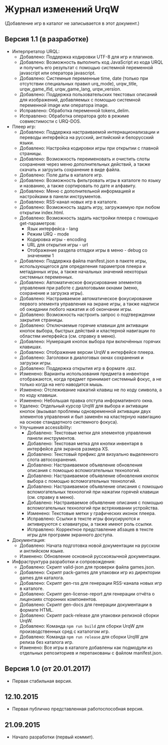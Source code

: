 # Журнал изменений UrqW

(Добавление игр в каталог не записывается в этот документ.)

## Версия 1.1 (в разработке)

* Интерпретатор URQL:
	+ Добавлено: Поддержка кодировки UTF-8 для игр и плагинов.
	+ Добавлено: Возможность выполнить код JavaScript из кода URQL и получить его результат с помощью системной переменной javascript или оператора javascript.
	+ Добавлено: Системные переменные time, date (только при отсутствии специальных правил urq_mode), urqw_title, urqw_game_ifid, urqw_game_lang, urqw_version.
	+ Добавлено: Поддержка пользовательских текстовых описаний для изображений, добавляемых с помощью системной переменной image или оператора image.
	+ Исправлено: Обработка переменной tokens_delim.
	+ Исправлено: Обработка оператора goto в режиме совместимости с URQ-DOS.
* Плеер игр:
	+ Добавлено: Поддержка настраиваемой интернационализации и переводы интерфейса на русский, английский и белорусский языки.
	+ Добавлено: Настройка кодировки игры при открытии с главной страницы.
	+ Добавлено: Возможность переименовать и очистить слоты сохранения через меню дополнительных действий, а также скачать и загрузить сохранение в виде файла.
	+ Добавлено: Поле даты в каталоге игр.
	+ Добавлено: Возможность фильтровать игры в каталоге по языку и названию, а также сортировать по дате и алфавиту.
	+ Добавлено: Меню с дополнительной информацией и настройками в панели инструментов.
	+ Добавлено: RSS-канал новых игр в каталоге.
	+ Добавлено: Возможность задать игру, загружаемую при любом открытии index.html.
	+ Добавлено: Возможность задать настройки плеера с помощью get-параметров:
		- Язык интерфейса - lang
		- Режим URQ - mode
		- Кодировка игры - encoding
		- URL для открытия игры - url
		- Отображение раздела отладки игры в меню - debug со значением 1
	+ Добавлено: Поддержка файла manifest.json в пакете игры, использующегося для определения параметров плеера и метаданных игры, а также начальных значений некоторых системных переменных.
	+ Добавлено: Автоматическое фокусирование элементов управления при работе с диалоговыми окнами (меню, сохранение и загрузка игры).
	+ Добавлено: Настраиваемое автоматическое фокусирование первого элемента управления на экране игры, а также надписи об ожидании любого нажатия и об окончании игры.
	+ Добавлено: Возможность настроить запрос о подтверждении закрытия страницы.
	+ Добавлено: Отключаемые горячие клавиши для активации кнопок выбора, быстрых действий и кластерной навигации по областям интерфейса (см. справку в меню).
	+ Добавлено: Нумерация кнопок выбора при включённых горячих клавишах.
	+ Добавлено: Отображение версии UrqW в интерфейсе плеера.
	+ Добавлено: Заголовки в диалоговых окнах сохранения и загрузки игры.
	+ Добавлено: Поддержка открытия игр в формате .qsz.
	+ Изменено: Варианты использования предмета в инвенторе отображаются, когда предмет принимает системный фокус, а не только когда на него наводится мышь.
	+ Изменено: Отслеживание нажатий клавиш не по коду символа, а по коду клавиши.
	+ Изменено: Небольшая правка отступа информативного окна.
	+ Удалено: Отдельный курсор UrqW для выбора и активации кнопок (вызывал проблемы одновременной активации двух элементов управления и был заменён на кластерную навигацию на основе стандартного системного фокуса).
	+ Улучшения accessibility:
		- Добавлено: Текстовые метки для элементов управления панели инструментов.
		- Добавлено: Текстовая метка для кнопки инвентаря в интерфейсе для экранов размера XS.
		- Добавлено: Текстовый префикс для визуально выделенного слота автосохранения.
		- Добавлено: Настраиваемое объявление обновления описания с помощью вспомогательных технологий.
		- Добавлено: Настраиваемое объявление обновления кнопок выбора с помощью вспомогательных технологий.
		- Добавлено: Настраиваемое объявление описания с помощью вспомогательных технологий при нажатии горячей клавиши (см. справку в меню).
		- Добавлено: Настраиваемое объявление описания с помощью вспомогательных технологий при встряхивании устройства.
		- Изменено: Текстовые метки у графических иконок плеера.
		- Исправлено: Ссылки в тексте игры фокусируются и активируются с клавиатуры, а также имеют роль ссылки.
		- Исправлено: Корректное представление абзацев в тексте игры для программ экранного доступа.
* Документация:
	+ Добавлено: Начата подготовка новой документации на русском и английском языке.
	+ Изменено: Обновление основной русскоязычной документации.
* Инфраструктура разработки и сопровождения:
	+ Добавлено: Скрипт valid-json для проверки файла games.json.
	+ Добавлено: Скрипт pack-games для упаковки игр из директории games для каталога.
	+ Добавлено: Скрипт gen-rss для генерации RSS-канала новых игр в каталоге.
	+ Добавлено: Скрипт gen-license-report для генерации отчёта о лицензиях сторонних компонентов.
	+ Добавлено: Скрипт gen-docs для генерации документации в формате HTML.
	+ Добавлено: Скрипт pack-release для упаковки релизной сборки UrqW.
	+ Добавлено: Команда `npm run build` для сборки UrqW для производственных сред с каталогом игр.
	+ Добавлено: Команда `npm run release` для сборки UrqW для релиза без каталога игр.
	+ Изменено: Все игры в каталоге добавлены как подмодули из отдельных репозиториев и перепакованы с файлом manifest.json.

## Версия 1.0 (от 20.01.2017)

* Первая стабильная версия.

## 12.10.2015

* Первая публично представленная работоспособная версия.

## 21.09.2015

* Начало разработки (первый коммит).
